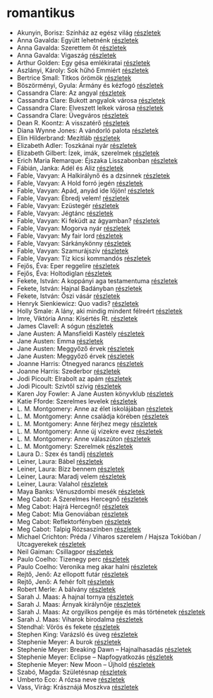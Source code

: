# romantikus

- Akunyin, Borisz: Színház ​az egész világ [részletek](../_details/Akunyin%2C%20Borisz.md#id_1107)
- Anna Gavalda: Együtt lehetnénk [részletek](../_details/Anna%20Gavalda.md#id_1306)
- Anna Gavalda: Szerettem őt [részletek](../_details/Anna%20Gavalda.md#id_1304)
- Anna Gavalda: Vigaszág [részletek](../_details/Anna%20Gavalda.md#id_15)
- Arthur Golden: Egy gésa emlékiratai [részletek](../_details/Arthur%20Golden.md#id_280)
- Aszlányi, Károly: Sok hűhó Emmiért [részletek](../_details/Aszl%C3%A1nyi%2C%20K%C3%A1roly.md#id_853)
- Bertrice Small: Titkos örömök [részletek](../_details/Bertrice%20Small.md#id_769)
- Böszörményi, Gyula: Ármány ​és kézfogó [részletek](../_details/B%C3%B6sz%C3%B6rm%C3%A9nyi%2C%20Gyula.md#id_1565)
- Cassandra Clare: Az angyal [részletek](../_details/Cassandra%20Clare.md#id_640)
- Cassandra Clare: Bukott angyalok városa [részletek](../_details/Cassandra%20Clare.md#id_638)
- Cassandra Clare: Elveszett lelkek városa [részletek](../_details/Cassandra%20Clare.md#id_639)
- Cassandra Clare: Üvegváros [részletek](../_details/Cassandra%20Clare.md#id_637)
- Dean R. Koontz: A visszatérő [részletek](../_details/Dean%20R.%20Koontz.md#id_1095)
- Diana Wynne Jones: A vándorló palota [részletek](../_details/Diana%20Wynne%20Jones.md#id_1413)
- Elin Hilderbrand: Mezítláb [részletek](../_details/Elin%20Hilderbrand.md#id_995)
- Elizabeth Adler: Toszkánai nyár [részletek](../_details/Elizabeth%20Adler.md#id_1211)
- Elizabeth Gilbert: Ízek, imák, szerelmek [részletek](../_details/Elizabeth%20Gilbert.md#id_802)
- Erich Maria Remarque: Éjszaka Lisszabonban [részletek](../_details/Erich%20Maria%20Remarque.md#id_357)
- Fábián, Janka: Adél és Aliz [részletek](../_details/F%C3%A1bi%C3%A1n%2C%20Janka.md#id_633)
- Fable, Vavyan: A Halkirálynő és a dzsinnek [részletek](../_details/Fable%2C%20Vavyan.md#id_173)
- Fable, Vavyan: A Hold forró jegén [részletek](../_details/Fable%2C%20Vavyan.md#id_175)
- Fable, Vavyan: Apád, anyád ide lőjön! [részletek](../_details/Fable%2C%20Vavyan.md#id_179)
- Fable, Vavyan: Ébredj velem! [részletek](../_details/Fable%2C%20Vavyan.md#id_180)
- Fable, Vavyan: Ezüstegér [részletek](../_details/Fable%2C%20Vavyan.md#id_1145)
- Fable, Vavyan: Jégtánc [részletek](../_details/Fable%2C%20Vavyan.md#id_1149)
- Fable, Vavyan: Ki feküdt az ágyamban? [részletek](../_details/Fable%2C%20Vavyan.md#id_181)
- Fable, Vavyan: Mogorva nyár [részletek](../_details/Fable%2C%20Vavyan.md#id_1152)
- Fable, Vavyan: My fair lord [részletek](../_details/Fable%2C%20Vavyan.md#id_803)
- Fable, Vavyan: Sárkánykönny [részletek](../_details/Fable%2C%20Vavyan.md#id_1160)
- Fable, Vavyan: Szamurájszív [részletek](../_details/Fable%2C%20Vavyan.md#id_1014)
- Fable, Vavyan: Tíz kicsi kommandós [részletek](../_details/Fable%2C%20Vavyan.md#id_1158)
- Fejős, Éva: Eper reggelire [részletek](../_details/Fej%C5%91s%2C%20%C3%89va.md#id_17)
- Fejős, Éva: Holtodiglan [részletek](../_details/Fej%C5%91s%2C%20%C3%89va.md#id_426)
- Fekete, István: A koppányi aga testamentuma [részletek](../_details/Fekete%2C%20Istv%C3%A1n.md#id_723)
- Fekete, István: Hajnal Badányban [részletek](../_details/Fekete%2C%20Istv%C3%A1n.md#id_729)
- Fekete, István: Őszi vásár [részletek](../_details/Fekete%2C%20Istv%C3%A1n.md#id_736)
- Henryk Sienkiewicz: Quo vadis? [részletek](../_details/Henryk%20Sienkiewicz.md#id_386)
- Holly Smale: A lány, aki mindig mindent félreért [részletek](../_details/Holly%20Smale.md#id_1003)
- Imre, Viktória Anna: Kísértés Rt. [részletek](../_details/Imre%2C%20Vikt%C3%B3ria%20Anna.md#id_632)
- James Clavell: A sógun [részletek](../_details/James%20Clavell.md#id_168)
- Jane Austen: A Mansfieldi Kastély [részletek](../_details/Jane%20Austen.md#id_55)
- Jane Austen: Emma [részletek](../_details/Jane%20Austen.md#id_57)
- Jane Austen: Meggyőző érvek [részletek](../_details/Jane%20Austen.md#id_59)
- Jane Austen: Meggyőző érvek [részletek](../_details/Jane%20Austen.md#id_996)
- Joanne Harris: Ötnegyed narancs [részletek](../_details/Joanne%20Harris.md#id_1123)
- Joanne Harris: Szederbor [részletek](../_details/Joanne%20Harris.md#id_1127)
- Jodi Picoult: Elrabolt az apám [részletek](../_details/Jodi%20Picoult.md#id_349)
- Jodi Picoult: Szívtől szívig [részletek](../_details/Jodi%20Picoult.md#id_351)
- Karen Joy Fowler: A Jane Austen könyvklub [részletek](../_details/Karen%20Joy%20Fowler.md#id_629)
- Katie Fforde: Szerelmes levelek [részletek](../_details/Katie%20Fforde.md#id_1208)
- L. M. Montgomery: Anne az élet iskolájában [részletek](../_details/L.%20M.%20Montgomery.md#id_483)
- L. M. Montgomery: Anne családja körében [részletek](../_details/L.%20M.%20Montgomery.md#id_484)
- L. M. Montgomery: Anne férjhez megy [részletek](../_details/L.%20M.%20Montgomery.md#id_486)
- L. M. Montgomery: Anne új vizekre evez [részletek](../_details/L.%20M.%20Montgomery.md#id_489)
- L. M. Montgomery: Anne válaszúton [részletek](../_details/L.%20M.%20Montgomery.md#id_490)
- L. M. Montgomery: Szerelmek [részletek](../_details/L.%20M.%20Montgomery.md#id_497)
- Laura D.: Szex és tandíj [részletek](../_details/Laura%20D..md#id_904)
- Leiner, Laura: Bábel [részletek](../_details/Leiner%2C%20Laura.md#id_644)
- Leiner, Laura: Bízz bennem [részletek](../_details/Leiner%2C%20Laura.md#id_1486)
- Leiner, Laura: Maradj velem [részletek](../_details/Leiner%2C%20Laura.md#id_1477)
- Leiner, Laura: Valahol [részletek](../_details/Leiner%2C%20Laura.md#id_1487)
- Maya Banks: Vénuszdombi mesék [részletek](../_details/Maya%20Banks.md#id_285)
- Meg Cabot: A Szerelmes Hercegnő [részletek](../_details/Meg%20Cabot.md#id_434)
- Meg Cabot: Hajrá Hercegnő! [részletek](../_details/Meg%20Cabot.md#id_437)
- Meg Cabot: Mia Genoviában [részletek](../_details/Meg%20Cabot.md#id_435)
- Meg Cabot: Reflektorfényben [részletek](../_details/Meg%20Cabot.md#id_433)
- Meg Cabot: Talpig Rózsaszínben [részletek](../_details/Meg%20Cabot.md#id_436)
- Michael Crichton: Préda / Viharos szerelem / Hajsza Tokióban / Utcagyerekek [részletek](../_details/Michael%20Crichton.md#id_758)
- Neil Gaiman: Csillagpor [részletek](../_details/Neil%20Gaiman.md#id_886)
- Paulo Coelho: Tizenegy perc [részletek](../_details/Paulo%20Coelho.md#id_263)
- Paulo Coelho: Veronika meg akar halni [részletek](../_details/Paulo%20Coelho.md#id_264)
- Rejtő, Jenő: Az ellopott futár [részletek](../_details/Rejt%C5%91%2C%20Jen%C5%91.md#id_133)
- Rejtő, Jenő: A fehér folt [részletek](../_details/Rejt%C5%91%2C%20Jen%C5%91.md#id_123)
- Robert Merle: A bálvány [részletek](../_details/Robert%20Merle.md#id_322)
- Sarah J. Maas: A hajnal tornya [részletek](../_details/Sarah%20J.%20Maas.md#id_1688)
- Sarah J. Maas: Árnyak királynője [részletek](../_details/Sarah%20J.%20Maas.md#id_1691)
- Sarah J. Maas: Az orgyilkos pengéje és más történetek [részletek](../_details/Sarah%20J.%20Maas.md#id_1685)
- Sarah J. Maas: Viharok birodalma [részletek](../_details/Sarah%20J.%20Maas.md#id_1690)
- Stendhal: Vörös és fekete [részletek](../_details/Stendhal.md#id_562)
- Stephen King: Varázsló és üveg [részletek](../_details/Stephen%20King.md#id_846)
- Stephenie Meyer: A burok [részletek](../_details/Stephenie%20Meyer.md#id_163)
- Stephenie Meyer: Breaking Dawn – Hajnalhasadás [részletek](../_details/Stephenie%20Meyer.md#id_793)
- Stephenie Meyer: Eclipse – Napfogyatkozás [részletek](../_details/Stephenie%20Meyer.md#id_794)
- Stephenie Meyer: New Moon – Újhold [részletek](../_details/Stephenie%20Meyer.md#id_795)
- Szabó, Magda: Születésnap [részletek](../_details/Szab%C3%B3%2C%20Magda.md#id_1337)
- Umberto Eco: A rózsa neve [részletek](../_details/Umberto%20Eco.md#id_789)
- Vass, Virág: Krásznájá Moszkva [részletek](../_details/Vass%2C%20Vir%C3%A1g.md#id_306)